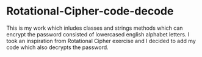# Rotational-Cipher-code-decode
This is my work which inludes classes and strings methods which can encrypt the password consisted of lowercased english alphabet letters. I took an inspiration from Rotational Cipher exercise and I decided to add my code which also decrypts the password. 
